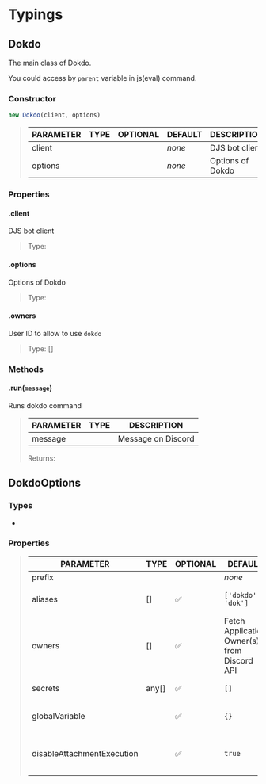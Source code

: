 # Typings

## Dokdo

The main class of Dokdo.

You could access by `parent` variable in js(eval) command.

### Constructor

```js
new Dokdo(client, options)
```

> | PARAMETER | TYPE | OPTIONAL | DEFAULT | DESCRIPTION |
> |-----------|------|----------|---------|-------------|
> | client | <Docs type='Client' link='https://discord.js.org/#/docs/main/stable/class/Client' /> | | *none* | DJS bot client |
> | options | <Docs type='DokdoOptions' link='#dokdooptions' /> |  | *none* | Options of Dokdo |

### Properties

#### .client

DJS bot client

> Type: <Docs type='Client' link='https://discord.js.org/#/docs/main/stable/class/Client' />

#### .options

Options of Dokdo

> Type: <Docs type='DokdoOptions' link='#dokdooptions' />

#### .owners

User ID to allow to use `dokdo`

> Type: <Docs type='String' />[]

### Methods

#### .run(`message`)

Runs dokdo command
>
> | PARAMETER | TYPE | DESCRIPTION |
> |-----------|------|-------------|
> | message | <Docs type='Message' link='https://discord.js.org/#/docs/main/stable/class/Client' /> | Message on Discord |
>
> Returns: <Docs type='void' link='https://developer.mozilla.org/docs/Web/JavaScript/Reference/Global_Objects/undefined' />

## DokdoOptions

### Types

- <Docs type='Object' />

### Properties

> | PARAMETER | TYPE | OPTIONAL | DEFAULT | DESCRIPTION | EXAMPLE |
> |-----------|------|----------|---------|-------------|---------|
> | prefix | <Docs type='String' /> |  | *none* | Prefix of Bot | `'!'` |
> | aliases | <Docs type='String' />[] | ✅ | `['dokdo', 'dok']` | `dokdo` command aliases | `['debug']` |
> | owners | <Docs type='String' />[] | ✅ | Fetch Application Owner(s) from Discord API | User ID to allow to use `dokdo` | `['285185716240252929']` |
> | secrets | any[] | ✅ | `[]` | Secrets to hide at output | `['superSecretPassword', 'youshallnotpass']` |
> | globalVariable | <Docs type='Object' /> | ✅ | `{}` | Custom global variable to use at eval | `{ db: DatabaseQuery }` |
> | disableAttachmentExecution | <Docs type='Boolean' /> | ✅ | `true` | Disable command execution by attachment | `false` |
